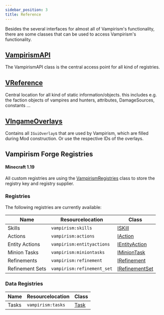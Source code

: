 ```yaml
---
sidebar_position: 3
title: Reference
---
```


Besides the several interfaces for almost all of Vampirism's functionality, there are some classes that can be used to access Vampirism's functionality.

## [VampirismAPI](https://github.com/TeamLapen/Vampirism/blob/4bf2c73fb860a23de225edbae9c0b1c1ead3dd1a/src/api/java/de/teamlapen/vampirism/api/VampirismAPI.java)

The VampirismAPI class is the central access point for all kind of registries.

## [VReference](https://github.com/TeamLapen/Vampirism/blob/2c54569508455543a62f7ba292e5f389f132f402/src/api/java/de/teamlapen/vampirism/api/VReference.java)

Central location for all kind of static information/objects.
this includes e.g. the faction objects of vampires and hunters, attributes, DamageSources, constants ...

## [VIngameOverlays](https://github.com/TeamLapen/Vampirism/blob/4370ca18a1b32aae263aa202069e09c6e60cc93d/src/api/java/de/teamlapen/vampirism/api/client/VIngameOverlays.java)

Contains all `IGuiOverlay`s that are used by Vampirism, which are filled during Mod construction. Or use the respective IDs of the overlays.

## Vampirism Forge Registries

#### Minecraft 1.19

All custom registries are using the [VampirismRegistries](https://github.com/TeamLapen/Vampirism/blob/4ea422de4d01b52d07b6d9b8e0c536394ae5d515/src/api/java/de/teamlapen/vampirism/api/VampirismRegistries.java#L25) class
to store the registry key and registry supplier.

### Registries
The following registries are currently available:

| Name            | Resourcelocation           | Class                                                                                                                                                                                       |
|-----------------|----------------------------|---------------------------------------------------------------------------------------------------------------------------------------------------------------------------------------------|
| Skills          | `vampirism:skills`         | [ISKill](https://github.com/TeamLapen/Vampirism/blob/4bf2c73fb860a23de225edbae9c0b1c1ead3dd1a/src/api/java/de/teamlapen/vampirism/api/entity/player/skills/ISkill.java)                     |
| Actions         | `vampirism:actions`        | [IAction](https://github.com/TeamLapen/Vampirism/blob/4bf2c73fb860a23de225edbae9c0b1c1ead3dd1a/src/api/java/de/teamlapen/vampirism/api/entity/player/actions/IAction.java)                  |
| Entity Actions  | `vampirism:entityactions`  | [IEntityAction](https://github.com/TeamLapen/Vampirism/blob/4bf2c73fb860a23de225edbae9c0b1c1ead3dd1a/src/api/java/de/teamlapen/vampirism/api/entity/actions/IEntityAction.java)             |
| Minion Tasks    | `vampirism:miniontasks`    | [IMinionTask](https://github.com/TeamLapen/Vampirism/blob/4bf2c73fb860a23de225edbae9c0b1c1ead3dd1a/src/api/java/de/teamlapen/vampirism/api/entity/minion/IMinionTask.java)                  |
| Refinements     | `vampirism:refinement`     | [IRefinement](https://github.com/TeamLapen/Vampirism/blob/4bf2c73fb860a23de225edbae9c0b1c1ead3dd1a/src/api/java/de/teamlapen/vampirism/api/entity/player/refinement/IRefinement.java)       |
| Refinement Sets | `vampirism:refinement_set` | [IRefinementSet](https://github.com/TeamLapen/Vampirism/blob/4bf2c73fb860a23de225edbae9c0b1c1ead3dd1a/src/api/java/de/teamlapen/vampirism/api/entity/player/refinement/IRefinementSet.java) |

### Data Registries
| Name            | Resourcelocation           | Class                                                                                                                                                                                       |
|-----------------|----------------------------|---------------------------------------------------------------------------------------------------------------------------------------------------------------------------------------------|
| Tasks           | `vampirism:tasks`          | [Task](https://github.com/TeamLapen/Vampirism/blob/4bf2c73fb860a23de225edbae9c0b1c1ead3dd1a/src/api/java/de/teamlapen/vampirism/api/entity/player/task/Task.java)                           |
